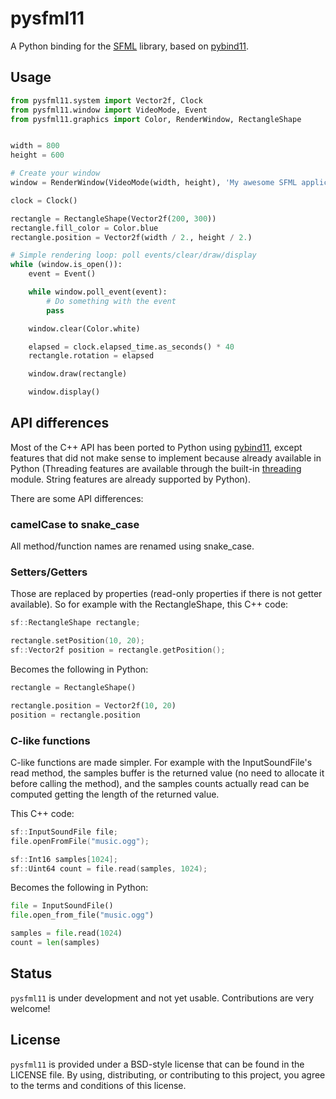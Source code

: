 # pysfml11


A Python binding for the [SFML](https://www.sfml-dev.org) library, based on [pybind11](https://github.com/pybind/pybind11).

## Usage

```python
from pysfml11.system import Vector2f, Clock
from pysfml11.window import VideoMode, Event
from pysfml11.graphics import Color, RenderWindow, RectangleShape


width = 800
height = 600

# Create your window
window = RenderWindow(VideoMode(width, height), 'My awesome SFML application!')

clock = Clock()

rectangle = RectangleShape(Vector2f(200, 300))
rectangle.fill_color = Color.blue
rectangle.position = Vector2f(width / 2., height / 2.)

# Simple rendering loop: poll events/clear/draw/display
while (window.is_open()):
    event = Event()

    while window.poll_event(event):
        # Do something with the event
        pass

    window.clear(Color.white)

    elapsed = clock.elapsed_time.as_seconds() * 40
    rectangle.rotation = elapsed

    window.draw(rectangle)

    window.display()
```

## API differences

Most of the C++ API has been ported to Python using [pybind11](https://github.com/pybind/pybind11), except features that did not make sense to implement because already available in Python (Threading features are available through the built-in [threading](https://docs.python.org/3/library/threading.html) module. String features are already supported by Python).

There are some API differences:

### camelCase to snake_case

All method/function names are renamed using snake_case.

### Setters/Getters

Those are replaced by properties (read-only properties if there is not getter available). So for example with the RectangleShape, this C++ code:

```cpp
sf::RectangleShape rectangle;

rectangle.setPosition(10, 20);
sf::Vector2f position = rectangle.getPosition();
```

Becomes the following in Python:
```python
rectangle = RectangleShape()

rectangle.position = Vector2f(10, 20)
position = rectangle.position
```

### C-like functions

C-like functions are made simpler. For example with the InputSoundFile's read method, the samples buffer is the returned value (no need to allocate it before calling the method), and the samples counts actually read can be computed getting the length of the returned value.

This C++ code:
```cpp
sf::InputSoundFile file;
file.openFromFile("music.ogg");

sf::Int16 samples[1024];
sf::Uint64 count = file.read(samples, 1024);
```

Becomes the following in Python:
```python
file = InputSoundFile()
file.open_from_file("music.ogg")

samples = file.read(1024)
count = len(samples)
```

## Status

`pysfml11` is under development and not yet usable. Contributions are very welcome!

## License

`pysfml11` is provided under a BSD-style license that can be found in the LICENSE
file. By using, distributing, or contributing to this project, you agree to the
terms and conditions of this license.
